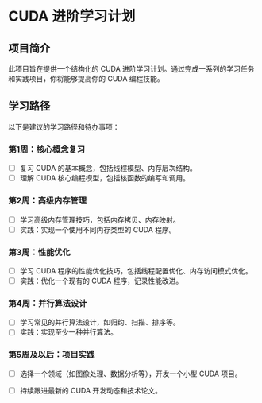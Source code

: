 # CUDA 进阶学习计划

## 项目简介
此项目旨在提供一个结构化的 CUDA 进阶学习计划。通过完成一系列的学习任务和实践项目，你将能够提高你的 CUDA 编程技能。

## 学习路径
以下是建议的学习路径和待办事项：

### 第1周：核心概念复习
- [ ] 复习 CUDA 的基本概念，包括线程模型、内存层次结构。
- [ ] 理解 CUDA 核心编程模型，包括核函数的编写和调用。

### 第2周：高级内存管理
- [ ] 学习高级内存管理技巧，包括内存拷贝、内存映射。
- [ ] 实践：实现一个使用不同内存类型的 CUDA 程序。

### 第3周：性能优化
- [ ] 学习 CUDA 程序的性能优化技巧，包括线程配置优化、内存访问模式优化。
- [ ] 实践：优化一个现有的 CUDA 程序，记录性能改进。

### 第4周：并行算法设计
- [ ] 学习常见的并行算法设计，如归约、扫描、排序等。
- [ ] 实践：实现至少一种并行算法。

### 第5周及以后：项目实践
- [ ] 选择一个领域（如图像处理、数据分析等），开发一个小型 CUDA 项目。
- [ ] 持续跟进最新的 CUDA 开发动态和技术论文。



